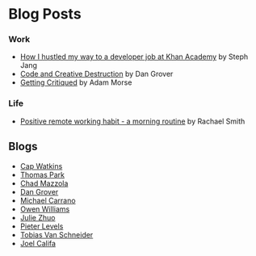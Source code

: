 Blog Posts
======
### Work
- [How I hustled my way to a developer job at Khan Academy](http://stephjang.com/blog/khan-academy-job/) by Steph Jang
- [Code and Creative Destruction](http://dangrover.com/2013/07/12/code-and-creative-destruction.html) by Dan Grover
- [Getting Critiqued](http://mrmrs.io/writing/2015/10/08/getting-critiqued/) by Adam Morse

### Life
- [Positive remote working habit - a morning routine](https://rachsmith.com/2016/positive-remote-habits-morning-routine) by Rachael Smith

## Blogs
- [Cap Watkins](http://blog.capwatkins.com/)
- [Thomas Park](http://thomaspark.co/)
- [Chad Mazzola](http://chad.is/writing/)
- [Dan Grover](http://dangrover.com/archive/)
- [Michael Carrano](https://michaelcarrano.com/)
- [Owen Williams](http://owenwillia.ms/portfolio/)
- [Julie Zhuo](https://medium.com/@joulee)
- [Pieter Levels](https://levels.io/index/)
- [Tobias Van Schneider](http://www.vanschneider.com/blog/)
- [Joel Califa](http://joelcalifa.com/blog/)
